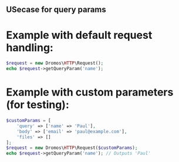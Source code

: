 ## USecase for query params

# Example with default request handling:

```php
$request = new Dromos\HTTP\Request();
echo $request->getQueryParam('name');
```

# Example with custom parameters (for testing):
```php
$customParams = [
    'query' => ['name' => 'Paul'],
    'body' => ['email' => 'paul@example.com'],
    'files' => []
];
$request = new Dromos\HTTP\Request($customParams);
echo $request->getQueryParam('name'); // Outputs 'Paul'
```